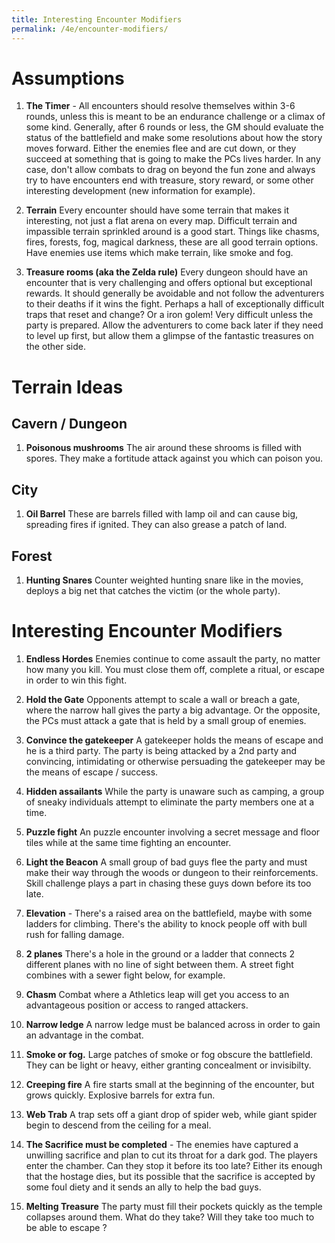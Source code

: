 ```yaml
---
title: Interesting Encounter Modifiers
permalink: /4e/encounter-modifiers/
---
```


# Assumptions

1. **The Timer** - All encounters should resolve themselves within 3-6 rounds, unless this is meant to be an endurance challenge or a climax of some kind. Generally, after 6 rounds or less, the GM should evaluate the status of the battlefield and make some resolutions about how the story moves forward. Either the enemies flee and are cut down, or they succeed at something that is going to make the PCs lives harder. In any case, don't allow combats to drag on beyond the fun zone and always try to have encounters end with treasure, story reward, or some other interesting development (new information for example).

2. **Terrain** Every encounter should have some terrain that makes it interesting, not just a flat arena on every map. Difficult terrain and impassible terrain sprinkled around is a good start. Things like chasms, fires, forests, fog, magical darkness, these are all good terrain options. Have enemies use items which make terrain, like smoke and fog.

3. **Treasure rooms (aka the Zelda rule)**  Every dungeon should have an encounter that is very challenging and offers optional but exceptional rewards. It should generally be avoidable and not follow the adventurers to their deaths if it wins the fight. Perhaps a hall of exceptionally difficult traps that reset and change? Or a iron golem! Very difficult unless the party is prepared. Allow the adventurers to come back later if they need to level up first, but allow them a glimpse of the fantastic treasures on the other side.

# Terrain Ideas

## Cavern / Dungeon
1. **Poisonous mushrooms** The air around these shrooms is filled with spores. They make a fortitude attack against you which can poison you.

## City
1. **Oil Barrel** These are barrels filled with lamp oil and can cause big, spreading fires if ignited. They can also grease a patch of land.
   
## Forest
1. **Hunting Snares** Counter weighted hunting snare like in the movies, deploys a big net that catches the victim (or the whole party).

# Interesting Encounter Modifiers

1. **Endless Hordes** Enemies continue to come assault the party, no matter how many you kill. You must close them off, complete a ritual, or escape in order to win this fight.

2. **Hold the Gate** Opponents attempt to scale a wall or breach a gate, where the narrow hall gives the party a big advantage. Or the opposite, the PCs must attack a gate that is held by a small group of enemies.

3. **Convince the gatekeeper** A gatekeeper holds the means of escape and he is a third party. The party is being attacked by a 2nd party and convincing, intimidating or otherwise persuading the gatekeeper may be the means of escape / success.

4. **Hidden assailants** While the party is unaware such as camping, a group of sneaky individuals attempt to eliminate the party members one at a time.

5. **Puzzle fight** An puzzle encounter involving a secret message and floor tiles while at the same time fighting an encounter.

6. **Light the Beacon** A small group of bad guys flee the party and must make their way through the woods or dungeon to their reinforcements. Skill challenge plays a part in chasing these guys down before its too late.

7. **Elevation** - There's a raised area on the battlefield, maybe with some ladders for climbing. There's the ability to knock people off with bull rush for falling damage.

8. **2 planes** There's a hole in the ground or a ladder that connects 2 different planes with no line of sight between them. A street fight combines with a sewer fight below, for example.

9.  **Chasm** Combat where a Athletics leap will get you access to an advantageous position or access to ranged attackers.   

10. **Narrow ledge** A narrow ledge must be balanced across in order to gain an advantage in the combat.

11. **Smoke or fog.** Large patches of smoke or fog obscure the battlefield. They can be light or heavy, either granting concealment or invisibilty.

12. **Creeping fire** A fire starts small at the beginning of the encounter, but grows quickly. Explosive barrels for extra fun.

13. **Web Trab** A trap sets off a giant drop of spider web, while giant spider begin to descend from the ceiling for a meal.

1. **The Sacrifice must be completed** - The enemies have captured a unwilling sacrifice and plan to cut its throat for a dark god. The players enter the chamber. Can they stop it before its too late? Either its enough that the hostage dies, but its possible that the sacrifice is accepted by some foul diety and it sends an ally to help the bad guys.
   
2. **Melting Treasure** The party must fill their pockets quickly as the temple collapses around them. What do they take? Will they take too much to be able to escape ?

